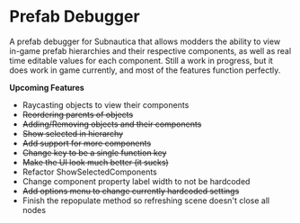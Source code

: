 # Prefab Debugger
A prefab debugger for Subnautica that allows modders the ability to view in-game prefab hierarchies and their respective components, as well as real time editable values for each component. Still a work in progress, but it does work in game currently, and most of the features function perfectly.

**Upcoming Features**

* Raycasting objects to view their components
* ~~Reordering parents of objects~~
* ~~Adding/Removing objects and their components~~
* ~~Show selected in hierarchy~~
* ~~Add support for more components~~
* ~~Change key to be a single function key~~
* ~~Make the UI look much better (it sucks)~~
* Refactor ShowSelectedComponents 
* Change component property label width to not be hardcoded
* ~~Add options menu to change currently hardcoded settings~~
* Finish the repopulate method so refreshing scene doesn't close all nodes
